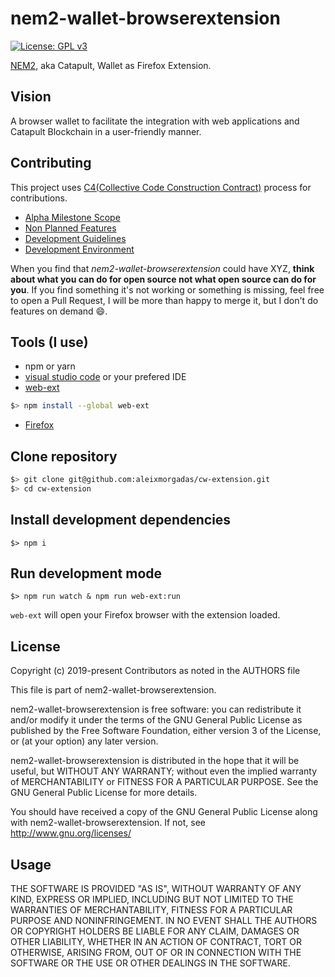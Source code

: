 # nem2-wallet-browserextension

[![License: GPL v3](https://img.shields.io/badge/License-GPL%20v3-blue.svg)](https://www.gnu.org/licenses/lgpl-3.0)

[NEM2][catapult], aka Catapult, Wallet as Firefox Extension.

## Vision

A browser wallet to facilitate the integration with web applications and Catapult Blockchain in a user-friendly manner.

## Contributing

This project uses [C4(Collective Code Construction Contract)](https://rfc.zeromq.org/spec:42/C4/) process for contributions.

- [Alpha Milestone Scope](https://github.com/aleixmorgadas/nem2-wallet-browserextension/wiki/Alpha-Milestone)
- [Non Planned Features](https://github.com/aleixmorgadas/nem2-wallet-browserextension/wiki/Non-Planned-Features)
- [Development Guidelines](https://github.com/aleixmorgadas/nem2-wallet-browserextension/wiki/Development-Guidelines)
- [Development Environment](https://github.com/aleixmorgadas/nem2-wallet-browserextension/wiki/Development-environment)

When you find that _nem2-wallet-browserextension_ could have XYZ, __think about what you can do for open source not what open source can do for you__. If you find something it's not working or something is missing, feel free to open a Pull Request, I will be more than happy to merge it, but I don't do features on demand :smile:.

## Tools (I use)

- npm or yarn
- [visual studio code](https://code.visualstudio.com/) or your prefered IDE
- [web-ext](https://github.com/mozilla/web-ext)

```bash
$> npm install --global web-ext
```

- [Firefox](https://www.mozilla.org/en-US/firefox/new/)

## Clone repository

```bash
$> git clone git@github.com:aleixmorgadas/cw-extension.git
$> cd cw-extension
```

## Install development dependencies

```
$> npm i
```

## Run development mode

```
$> npm run watch & npm run web-ext:run
```

`web-ext` will open your Firefox browser with the extension loaded.

## License

Copyright (c) 2019-present Contributors as noted in the AUTHORS file

This file is part of nem2-wallet-browserextension.

nem2-wallet-browserextension is free software: you can redistribute it and/or modify it under the terms of the GNU General Public License as published by the Free Software Foundation, either version 3 of the License, or (at your option) any later version.

nem2-wallet-browserextension is distributed in the hope that it will be useful, but WITHOUT ANY WARRANTY; without even the implied warranty of MERCHANTABILITY or FITNESS FOR A PARTICULAR PURPOSE. See the GNU General Public License for more details.

You should have received a copy of the GNU General Public License along with nem2-wallet-browserextension. If not, see http://www.gnu.org/licenses/

[catapult]: https://nemtech.github.io/

## Usage

THE SOFTWARE IS PROVIDED "AS IS", WITHOUT WARRANTY OF ANY KIND, EXPRESS OR IMPLIED, INCLUDING BUT NOT LIMITED TO THE WARRANTIES OF MERCHANTABILITY, FITNESS FOR A PARTICULAR PURPOSE AND NONINFRINGEMENT. IN NO EVENT SHALL THE AUTHORS OR COPYRIGHT HOLDERS BE LIABLE FOR ANY CLAIM, DAMAGES OR OTHER LIABILITY, WHETHER IN AN ACTION OF CONTRACT, TORT OR OTHERWISE, ARISING FROM, OUT OF OR IN CONNECTION WITH THE SOFTWARE OR THE USE OR OTHER DEALINGS IN THE SOFTWARE.
